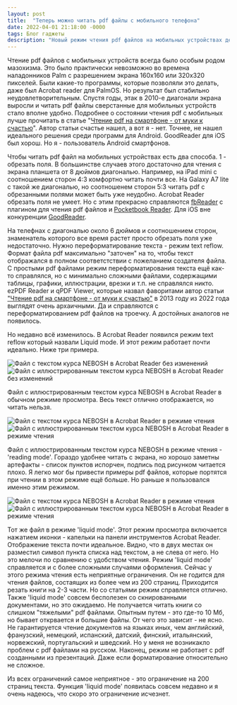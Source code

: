 ```yaml
---
layout: post
title:  "Теперь можно читать pdf файлы с мобильного телефона"
date: 2022-04-01 21:18:00 -0000
tags: Блог гаджеты
description: "Новый режим чтения pdf файлов на мобильных устройствах делает комфортным чтение тех файлов, которые раньше читать с мобильного телефона было невозможно."
---
```


Чтение pdf файлов с мобильных устройств всегда было особым родом мазохизма. Это было практически невозможно во времена наладонников Palm с разрешением экрана 160x160 или 320x320 пикселей. Были какие-то программы, которые позволяли это делать, даже был Acrobat reader для PalmOS. Но результат был стабильно неудовлетворительным. Спустя годы, этак в 2010-е диагонали экрана выросли и читать pdf файлы сверстанные для мобильных устройств стало вполне удобно. Подробнее о состоянии чтения pdf с мобильных лучше прочитать в статье "[Чтение pdf на смартфоне - от муки к счастью](https://www.computerra.ru/183425/golubyatnya-chtenie-pdf-na-smartfone-ot-muki-k-schastyu/)". Автор статьи счастье нашел, а вот я - нет. Точнее, не нашел идеального решения среди программ для Android. GoodReader для iOS был хорош. Но я - пользователь Android смартфонов.

Чтобы читать pdf файл на мобильных устройствах есть два способа. 1 - обрезать поля. В большинстве случаев этого достаточно для чтения с экрана планшета от 8 дюймов диагональю. Например, на iPad mini с соотношением сторон 4:3 комфортно читать почти все. На Galaxy A7 lite с такой же диагональю, но соотношенем сторон 5:3 читать pdf с обрезанными полями может быть уже неудобно. Acrobat Reader обрезать поля не умеет. Но с этим прекрасно справляются [fbReader](https://fbreader.org) с плагином для чтения pdf файлов и [Pocketbook Reader](https://play.google.com/store/apps/details?id=com.obreey.reader&hl=en&gl=US). Для iOS вне конкуренции [GoodReader](https://www.goodreader.com).

На телефнах с диагональю около 6 дюймов и соотношением сторон, знаменатель которого все время растет просто обрезать поля уже недостаточно. Нужно переформатирование текста - режим text reflow. Формат файла pdf максимально "заточен" на то, чтобы текст отображался в полном соответстствии с пожеланием создателя файла. С простыми pdf файлами режим переформатирования текста ещё как-то справлялся, но с минимально сложными файлами, содержащими таблицы, графики, иллюстрации, врезки и т.п. не справлялся никто. ezPDF Reader и qPDF Viewer, которые назвал фаворитами автор статьи ["Чтение pdf на смартфоне - от муки к счастью"](https://www.computerra.ru/183425/golubyatnya-chtenie-pdf-na-smartfone-ot-muki-k-schastyu/) в 2013 году из 2022 года выглядят очень архаичными. Да и справляются с переформатированием pdf файлов на троечку. А достойных аналогов не появилось. 

Но недавно всё изменилось. В Acrobat Reader появился режим text reflow который назвали Liquid mode. И этот режим работает почти идеально. Ниже три примера.

![Файл с текстом курса NEBOSH в Acrobat Reader без изменений](https://res.cloudinary.com/dlqc5rp9l/image/upload/v1648809768/blog/pdf_reader/pdf_normal_mode_qysjml.jpg)	 ![Файл с иллюстрированным текстом курса NEBOSH в Acrobat Reader без изменений](https://res.cloudinary.com/dlqc5rp9l/image/upload/v1648809768/blog/pdf_reader/pdf_normal_mode2_uzbpot.jpg)

Файл с иллюстрированным текстом курса NEBOSH в Acrobat Reader в обычном режиме просмотра. Весь текст отлично отображается, но читать нельзя.

![Файл с текстом курса NEBOSH в Acrobat Reader в режиме чтения](https://res.cloudinary.com/dlqc5rp9l/image/upload/v1648809768/blog/pdf_reader/pdf_reader_mode_ypg6nz.jpg)  ![Файл с иллюстрированным текстом курса NEBOSH в Acrobat Reader в режиме чтения](https://res.cloudinary.com/dlqc5rp9l/image/upload/v1648809768/blog/pdf_reader/pdf_reader_mode2_ode6ye.jpg)


Файл с иллюстрированным текстом курса NEBOSH в режиме чтения - 'reading mode'. Гораздо удобнее читать с экрана, но хорошо заметны артефакты - список пунктов испорчен, подпись под рисунком читается плохо. Я легко мог бы привести примеры pdf файлов, которые портятся при чтении в этом режиме ещё больше. Но раньше я пользовался именно этим режимом.

![Файл с текстом курса NEBOSH в Acrobat Reader в режиме чтения](https://res.cloudinary.com/dlqc5rp9l/image/upload/v1648809767/blog/pdf_reader/pdf_liquid_mode_ynmxhe.jpg)  ![Файл с иллюстрированным текстом курса NEBOSH в Acrobat Reader в режиме чтения](https://res.cloudinary.com/dlqc5rp9l/image/upload/v1648809767/blog/pdf_reader/pdf_liquid_mode_ynmxhe.jpg)


Тот же файл в режиме 'liquid mode'. Этот режим просмотра включается нажатием иконки - капельки на панели инструментов Acrobat Reader. Отображение текста почти идеальное. Видно, что в двух местах он разместил символ пункта списка над текстом, а не слева от него. Но это мелочи по сравнению с удобством чтения. Режим 'liquid mode' справляется и с более сложными случаями оформления. Сейчас у этого режима чтения есть неприятные ограничения. Он не годится для чтения файлов, состаящих из более чем из 200 страниц. Приходится резать книги на 2-3 части. Но со статьями режим справляется отлично. Также 'liquid mode' совсем бесполезен со скнированными документами, но это ожидаемо. Не получается читать книги со слишком "тяжелыми" pdf файлами. Опытным путем - это где-то 10 Мб, но бывает открвается и большие файлы. От чего это зависит - не ясно. Не гарантируется чтение документов на языках иных, чем английский, франузский, немецкий, испанский, датский, финский, итальянский, норвежский, португальский и шведский. Но у меня не возникакло проблем с pdf файлами на русском. Наконец, режим не работает с pdf созданными из презентаций. Даже если форматирование относительно не сложное. 

Из всех ограничений самое неприятное - это ограничение на 200 страниц текста. Функция 'liquid mode' появилась совсем недавно и я очень надеюсь, что скоро это ограничение исчезнет.